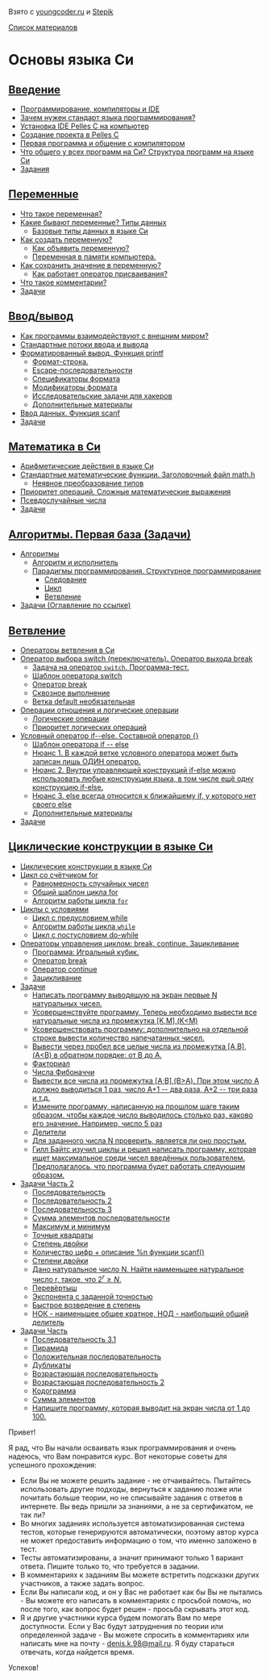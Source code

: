 Взято с [youngcoder.ru](https://youngcoder.ru/) и [Stepik](https://stepik.org/course/3078/syllabus)

[Список материалов](/README.md)

# Основы языка Си 

## [Введение](/StepikC/001/001.md)

+ [Программирование, компиляторы и IDE](/StepikC/001/001.md#программирование-компиляторы-и-ide)
+ [Зачем нужен стандарт языка программирования?](/StepikC/001/001.md#стандарт-языка-программирования)
+ [Установка IDE Pelles C на компьютер](http://youngcoder.ru/lessons/1/ide/pelles_c/)
+ [Создание проекта в Pelles C](https://youngcoder.ru/lessons/1/ide/pelles_c/sozdat_proekt.php)
+ [Первая программа и общение с компилятором](https://youngcoder.ru/lessons/1/ide/pelles_c/osnovy_pellesc.php)
+ [Что общего у всех программ на Си? Структура программ на языке Си](/StepikC/001/001.md#структура-программ-на-языке-си)
+ [Задания](/StepikC/001/001.md#задания)

## [Переменные](/StepikC/002/002.md)

+ [Что такое переменная?](/StepikC/002/002.md#понятие-переменной-в-языке-программирования-программа-как-чёрный-ящик)
+ [Какие бывают переменные? Типы данных](/StepikC/002/002.md#что-такое-типы-данных-и-зачем-они-нужны)
    + [Базовые типы данных в языке Си](/StepikC/002/002.md#базовые-типы-данных-в-языке-си)
+ [Как создать переменную?](/StepikC/002/002.md#переменные-в-языке-си-объявление-переменной-в-си)
    + [Как объявить переменную?](/StepikC/002/002.md#как-объявить-переменную)
    + [Переменная в памяти компьютера.](/StepikC/002/002.md#переменная-в-памяти-компьютера)
+ [Как сохранить значение в переменную?](/StepikC/002/002.md#оператор-присваивания-запись-значения-в-переменную-на-си)
    + [Как работает оператор присваивания?](/StepikC/002/002.md#как-работает-оператор-присваивания)
+ [Что такое комментарии?](/StepikC/002/002.md#что-такое-комментарии-и-зачем-они-нужны)
+ [Задачи](/StepikC/002/002.md#задачи)


## [Ввод/вывод](/StepikC/003/003.md)

+ [Как программы взаимодействуют с внешним миром?](/StepikC/003/003.md#как-программы-взаимодействуют-с-внешним-миром)
+ [Стандартные потоки ввода и вывода](/StepikC/003/003.md#как-устроен-ввод-и-вывод-в-языке-си-потоки-ввода-и-вывода)
+ [Форматированный вывод. Функция printf](/StepikC/003/003.md#форматированный-вывод-функция-printf)
    + [Формат-строка.](/StepikC/003/003.md#формат-строка)
    + [Еscape-последовательности](/StepikC/003/003.md#еscape-последовательности)
    + [Спецификаторы формата](/StepikC/003/003.md#спецификаторы-формата)
    + [Модификаторы формата](/StepikC/003/003.md#модификаторы-формата)
    + [Исследовательские задачи для хакеров](/StepikC/003/003.md#исследовательские-задачи-для-хакеров-3)
    + [Дополнительные материалы](/StepikC/003/003.md#дополнительные-материалы-3)
+ [Ввод данных. Функция scanf](/StepikC/003/003.md#ввод-данных-в-языке-си-функция-scanf)
+ [Задачи](/StepikC/003/003.md#задачи)

## [Математика в Си](/StepikC/004/004.md)

+ [Арифметические действия в языке Си](/StepikC/004/004.md#арифметические-действия-в-языке-си)
+ [Стандартные математические функции. Заголовочный файл math.h](/StepikC/004/004.md#стандартные-математические-функции-в-языке-си)
  + [Неявное преобразование типов](/StepikC/004/004.md#неявное-преобразование-типов)
+ [Приоритет операций. Сложные математические выражения](/StepikC/004/004.md#приоритет-операций-cложные-математические-выражения)
+ [Псевдослучайные числа](/StepikC/004/004.md#генерация-случайных-чисел-в-языке-си)
+ [Задачи](/StepikC/004/004.md#задания)

## [Алгоритмы. Первая база (Задачи)](/StepikC/005/005.md)

+ [Алгоритмы](/StepikC/005/005.md#алгоритмы)
  + [Алгоритм и исполнитель](/StepikC/005/005.md#алгоритм-и-исполнитель)
  + [Парадигмы программирования. Структурное программирование](/StepikC/005/005.md#парадигмы-программирования-структурное-программирование)
    + [Следование](/StepikC/005/005.md#следование)
    + [Цикл](/StepikC/005/005.md#цикл)
    + [Ветвление](/StepikC/005/005.md#ветвление)
+ [Задачи (Оглавление по ссылке)](/StepikC/005/005.md#задачи-оглавление)

## [Ветвление](/StepikC/006/006.md)

+ [Операторы ветвления в Си](/StepikC/006/006.md#операторы-ветвления)
+ [Оператор выбора switch (переключатель). Оператор выхода break](/StepikC/006/006.md#оператор-выбора-переключатель-switch)
    + [Задача на оператор `switch`. Программа-тест.](/StepikC/006/006.md#задача-на-оператор-switch-программа-тест)
    + [Шаблон оператора switch](/StepikC/006/006.md#шаблон-оператора-switch)
    + [Оператор break](/StepikC/006/006.md#оператор-break)
    + [Сквозное выполнение](/StepikC/006/006.md#сквозное-выполнение)
    + [Ветка default необязательная](/StepikC/006/006.md#ветка-default-необязательная)
+ [Операции отношения и логические операции](/StepikC/006/006.md#операции-отношения-и-логические-операции)
    + [Логические операции](/StepikC/006/006.md#логические-операции)
    + [Приоритет логических операций](/StepikC/006/006.md#приоритет-логических-операций)
+ [Условный оператор if--else. Составной оператор {}](/StepikC/006/006.md#условный-оператор-if----else)
    + [Шаблон оператора if -- else](/StepikC/006/006.md#шаблон-оператора-if----else)
    + [Нюанс 1. В каждой ветке условного оператора может быть записан лишь ОДИН оператор.](/StepikC/006/006.md#нюанс-1-в-каждой-ветке-условного-оператора-может-быть-записан-лишь-один-оператор)
    + [Нюанс 2. Внутри управляющей конструкций if-else можно использовать любые конструкции языка, в том числе ещё одну конструкцию if-else.](/StepikC/006/006.md#нюанс-2-внутри-управляющей-конструкций-if-else-можно-использовать-любые-конструкции-языка-в-том-числе-ещё-одну-конструкцию-if-else)
    + [Нюанс 3. else всегда относится к ближайшему if, у которого нет своего else](/StepikC/006/006.md#нюанс-3-else-всегда-относится-к-ближайшему-if-у-которого-нет-своего-else)
    + [Дополнительные материалы](/StepikC/006/006.md#дополнительные-материалы)
+ [Задачи](/StepikC/006/006.md#задачи-список)

## [Циклические конструкции в языке Си](/StepikC/007/007.md)
+ [Циклические конструкции в языке Си](/StepikC/007/007.md#циклические-конструкции-в-языке-си)
+ [Цикл со счётчиком for](/StepikC/007/007.md#цикл-со-счётчиком-for)
    + [Равномерность случайных чисел](/StepikC/007/007.md#пример-равномерность-случайных-чисел)
    + [Общий шаблон цикла for](/StepikC/007/007.md#общий-шаблон-цикла-for)
    + [Алгоритм работы цикла `for`](/StepikC/007/007.md#алгоритм-работы-цикла-for)
+ [Циклы с условиями](/StepikC/007/007.md#циклы-с-условиями)
    + [Цикл с предусловием while](/StepikC/007/007.md#цикл-с-предусловием-while)
    + [Алгоритм работы цикла `while`](/StepikC/007/007.md#алгоритм-работы-цикла-while)
    + [Цикл с постусловием do-while](/StepikC/007/007.md#цикл-с-постусловием-do-while)
+ [Операторы управления циклом: break, continue. Зацикливание](/StepikC/007/007.md#операторы-управления-циклом-зацикливание)
    + [Программа: Игральный кубик.](/StepikC/007/007.md#программа-игральный-кубик)
    + [Оператор break](/StepikC/007/007.md#оператор-break)
    + [Оператор continue](/StepikC/007/007.md#оператор-continue)
    + [Зацикливание](/StepikC/007/007.md#зацикливание)
+ [Задачи](/StepikC/007/007.md#задачи)
    + [Написать программу выводящую на экран первые N натуральных чисел.](/StepikC/007/007.md#написать-программу-выводящую-на-экран-первые-n-натуральных-чисел)
    + [Усовершенствуйте программу, Теперь необходимо вывести все натуральные числа из промежутка [K,M],(K<M)](/StepikC/007/007.md#усовершенствуйте-программу-теперь-необходимо-вывести-все-натуральные-числа-из-промежутка-kmkm)
    + [Усовершенствовать программу: дополнительно на отдельной строке вывести количество напечатанных чисел.](/StepikC/007/007.md#усовершенствовать-программу-дополнительно-на-отдельной-строке-вывести-количество-напечатанных-чисел)
    + [Вывести через пробел все целые числа из промежутка [A,B],(A<B) в обратном порядке: от B до A.](/StepikC/007/007.md#вывести-через-пробел-все-целые-числа-из-промежутка-abab-в-обратном-порядке-от-b-до-a)
    + [Факториал](/StepikC/007/007.md#факториал)
    + [Числа Фибоначчи](/StepikC/007/007.md#числа-фибоначчи)
    + [Вывести все числа из промежутка [A;B],(B>A). При этом число A должно выводиться 1 раз, число A+1 -- два раза, A+2 -- три раза и т.д.](/StepikC/007/007.md#вывести-все-числа-из-промежутка-abba-при-этом-число-a-должно-выводиться-1-раз-число-a1----два-раза-a2----три-раза-и-тд)
    + [Измените программу, написанную на прошлом шаге таким образом, чтобы каждое число выводилось столько раз, каково его значение. Например, число 5 раз](/StepikC/007/007.md#измените-программу-написанную-на-прошлом-шаге-таким-образом-чтобы-каждое-число-выводилось-столько-раз-каково-его-значение-например-число-5-раз)
    + [Делители](/StepikC/007/007.md#делители)
    + [Для заданного числа N проверить, является ли оно простым.](/StepikC/007/007.md#для-заданного-числа-n-проверить-является-ли-оно-простым)
    + [Гилл Байтс изучил циклы и решил написать программу, которая ищет максимальное среди чисел введённых пользователем. Предполагалось, что программа будет работать следующим образом.](/StepikC/007/007.md#гилл-байтс-изучил-циклы-и-решил-написать-программу-которая-ищет-максимальное-среди-чисел-введённых-пользователем-предполагалось-что-программа-будет-работать-следующим-образом)
+ [Задачи Часть 2](/StepikC/007/007.md#часть-2)
    + [Последовательность](/StepikC/007/007.md#последовательность)
    + [Последовательность 2](/StepikC/007/007.md#последовательность-2)
    + [Последовательность 3](/StepikC/007/007.md#последовательность-3)
    + [Сумма элементов последовательности](/StepikC/007/007.md#сумма-элементов-последовательности)
    + [Максимум и минимум](/StepikC/007/007.md#максимум-и-минимум)
    + [Точные квадраты](/StepikC/007/007.md#точные-квадраты)
    + [Степень двойки](/StepikC/007/007.md#степень-двойки)
    + [Количество цифр + описание %n функции scanf()](/StepikC/007/007.md#количество-цифр--описание-n-функции-scanf)
    + [Степени двойки](/StepikC/007/007.md#степени-двойки)
    + [Дано натуральное число N. Найти наименьшее натуральное число r, такое, что $2^r ≥N$.](/StepikC/007/007.md#дано-натуральное-число-n-найти-наименьшее-натуральное-число-r-такое-что)
    + [Перевёртыш](/StepikC/007/007.md#перевёртыш)
    + [Экспонента с заданной точностью](/StepikC/007/007.md#экспонента-с-заданной-точностью)
    + [Быстрое возведение в степень](/StepikC/007/007.md#быстрое-возведение-в-степень)
    + [НОК - наименьшее общее кратное, НОД - наибольший общий делитель](/StepikC/007/007.md#нок---наименьшее-общее-кратное-нод---наибольший-общий-делитель)
+ [Задачи Часть ](/StepikC/007/007.md#часть-3)
    + [Последовательность 3.1](/StepikC/007/007.md#последовательность-31)
	+ [Пирамида](/StepikC/007/007.md#пирамида)
	+ [Положительная последовательность](/StepikC/007/007.md#положительная-последовательность)
	+ [Дубликаты](/StepikC/007/007.md#дубликаты)
	+ [Возрастающая последовательность](/StepikC/007/007.md#возрастающая-последовательность)
	+ [Возрастающая последовательность 2](/StepikC/007/007.md#возрастающая-последовательность-2)
	+ [Кодограмма](/StepikC/007/007.md#кодограмма)
	+ [Сумма элементов](/StepikC/007/007.md#сумма-элементов)
	+ [Напишите программу, которая выводит на экран числа от 1 до 100.](/StepikC/007/007.md#напишите-программу-которая-выводит-на-экран-числа-от-1-до-100)


Привет!

Я рад, что Вы начали осваивать язык программирования и очень надеюсь, что Вам понравится курс. Вот некоторые советы для успешного прохождения:

+ Если Вы не можете решить задание - не отчаивайтесь. Пытайтесь использовать другие подходы, вернуться к заданию позже или почитать больше теории, но не списывайте задания с ответов в интернете. Вы ведь пришли за знаниями, а не за сертификатом, не так ли?
+ Во многих заданиях используется автоматизированная система тестов, которые генерируются автоматически, поэтому автор курса не может предоставить информацию о том, что именно заложено в тест.
+ Тесты автоматизированы, а значит принимают только 1 вариант ответа. Пишите только то, что требуется в задании.
+ В комментариях к заданиям Вы можете встретить подсказки других участников, а также задать вопрос.
+ Если Вы написали код, и он у Вас не работает как бы Вы не пытались - Вы можете его написать в комментариях с просьбой помочь, но после того, как вопрос будет решен - просьба скрывать этот код.
+ Я и другие участники курса будем помогать Вам по мере доступности. Если у Вас будут затруднения по теории или определенной задаче - Вы можете спросить в комментариях или написать мне на почту - denis.k.98@mail.ru. Я буду стараться отвечать, когда найдется время.

Успехов!